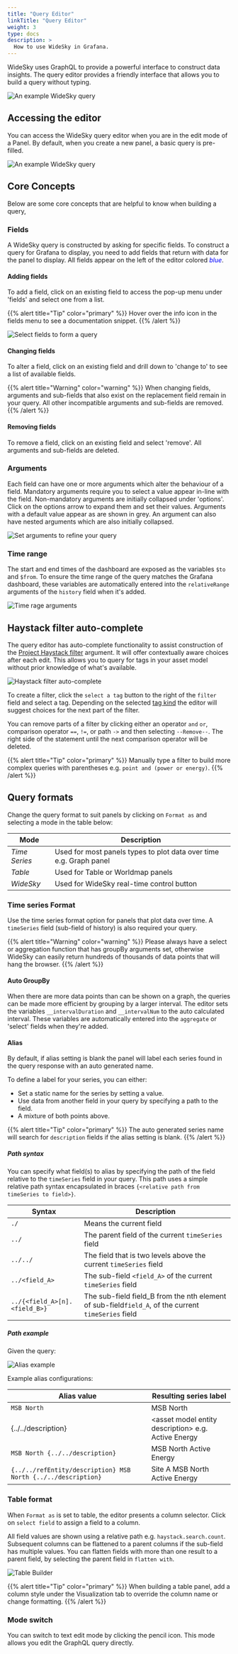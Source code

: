```yaml
---
title: "Query Editor"
linkTitle: "Query Editor"
weight: 3
type: docs
description: >
  How to use WideSky in Grafana.
---
```

WideSky uses GraphQL to provide a powerful interface to construct data insights. The query editor provides a friendly interface that allows you to build a query without typing.

![An example WideSky query](/docs/images/widesky-query.gif)


## Accessing the editor

You can access the WideSky query editor when you are in the edit mode of a Panel. By default, when you create a new panel, a basic query is pre-filled.

![An example WideSky query](/docs/images/widesky-query-new.gif)


## Core Concepts

Below are some core concepts that are helpful to know when building a query,

### Fields
A WideSky query is constructed by asking for specific fields. To construct a query for Grafana to display, you need to add fields that return with data for the panel to display. All fields appear on the left of the editor colored <span style="color:blue">*blue*</span>.

#### Adding fields

To add a field, click on an existing field to access the pop-up menu under 'fields' and select one from a list.

{{% alert title="Tip"  color="primary" %}} Hover over the info icon in the fields menu to see a documentation snippet.
{{% /alert %}}

![Select fields to form a query](/docs/images/widesky-query-fields.gif)

#### Changing fields
To alter a field, click on an existing field and drill down to 'change to' to see a list of available fields.

{{% alert title="Warning"  color="warning" %}} When changing fields, arguments and sub-fields that also exist on the replacement field remain in your query. All other incompatible arguments and sub-fields are removed.
{{% /alert %}}

#### Removing fields
To remove a field, click on an existing field and select 'remove'. All arguments and sub-fields are deleted.


### Arguments
Each field can have one or more arguments which alter the behaviour of a field. Mandatory arguments require you to select a value appear in-line with the field. Non-mandatory arguments are initially collapsed under 'options'. Click on the options arrow to expand them and set their values. Arguments with a default value appear as  are shown in grey. An argument can also have nested arguments which are also initially collapsed.

![Set arguments to refine your query](/docs/images/widesky-query-arguments.gif)

### Time range

The start and end times of the dashboard are exposed as the variables `$to` and `$from`. To ensure the time range of the query matches the Grafana dashboard, these variables are automatically entered into the `relativeRange` arguments of the `history` field when it's added.

![Time rage arguments](/docs/images/widesky-query-timerange.png)


## Haystack filter auto-complete

The query editor has auto-complete functionality to assist construction of the [Project Haystack filter](https://project-haystack.org/doc/Filters) argument. It will offer contextually aware choices after each edit. This allows you to query for tags in your asset model without prior knowledge of what's available.

![Haystack filter auto-complete](/docs/images/widesky-query-filter.gif)

To create a filter, click the `select a tag` button to the right of the `filter` field and select a tag. Depending on the selected [tag kind](https://project-haystack.org/doc/TagModel#tagKinds) the editor will suggest choices for the next part of the filter.

You can remove parts of a filter by clicking either an operator `and` `or`, comparison operator `==`, `!=`, or path `->` and then selecting `--Remove--`. The right side of the statement until the next comparison operator will be deleted.

{{% alert title="Tip"  color="primary" %}} Manually type a filter to build more complex queries with parentheses e.g. `point and (power or energy)`.
{{% /alert %}}

## Query formats

Change the query format to suit panels by clicking on `Format as` and selecting a mode in the table below:


|Mode|Description|
|------|-----------|
|*Time Series*|Used for most panels types to plot data over time e.g. Graph panel|
|*Table*|Used for Table or Worldmap panels|
|*WideSky*|Used for WideSky real-time control button|


### Time series Format

Use the time series format option for panels that plot data over time. A `timeSeries` field (sub-field of history) is also required your query.

{{% alert title="Warning"  color="warning" %}} Please always have a select or aggregation function that has groupBy arguments set, otherwise WideSky can easily return hundreds of thousands of data points that will hang the browser.
{{% /alert %}}

#### Auto GroupBy

When there are more data points than can be shown on a graph, the queries can be made more efficient by grouping by a larger interval. The editor sets the variables `__intervalDuration` and `__intervalNum` to the auto calculated interval. These variables are automatically entered into the `aggregate` or 'select' fields when they're added.



#### Alias

By default, if alias setting is blank the panel will label each series found in the query response with an auto generated name.

To define a label for your series, you can either:
 - Set a static name for the series by setting a value.
 - Use data from another field in your query by specifying a path to the field.
 - A mixture of both points above.

{{% alert title="Tip"  color="primary" %}} The auto generated series name will search for `description` fields if the alias setting is blank.
{{% /alert %}}

##### Path syntax

You can specify what field(s) to alias by specifying the path of the field relative to the `timeSeries` field in your query. This path uses a simple relative path syntax encapsulated in braces `{<relative path from timeSeries to field>}`.

|Syntax|Description|
|------|-----------|
|`./`|Means the current field|
|`../`|The parent field of the current `timeSeries` field|
|`../../`|The field that is two levels above the current `timeSeries` field|
|`../<field_A>`|The sub-field `<field_A>` of the current `timeSeries` field|
|`../{<field_A>[n].<field_B>}`|The sub-field field_B from the nth element of sub-field`field_A`, of the current `timeSeries` field|



##### Path example
Given the query:

![Alias example](/docs/images/widesky-query-alias.png)

Example alias configurations:

|Alias value|Resulting series label|
|------|-----------|
|`MSB North`|MSB North|
|{../../description}|\<asset model entity description\> e.g. Active Energy|
|`MSB North {../../description}`|MSB North Active Energy|
|`{../../refEntity/description} MSB North {../../description}`|Site A MSB North Active Energy|


### Table format

When `Format as` is set to table, the editor presents a column selector. Click on `select field` to assign a field to a column.

All field values are shown using a relative path e.g. `haystack.search.count`. Subsequent columns can be flattened to a parent columns if the sub-field has multiple values. You can flatten fields with more than one result to a parent field, by selecting the parent field in `flatten with`.

![Table Builder](/docs/images/widesky-query-table.gif)

{{% alert title="Tip"  color="primary" %}} When building a table panel, add a column style under the Visualization tab to override the column name or change formatting.
{{% /alert %}}


### Mode switch

You can switch to text edit mode by clicking the pencil icon. This mode allows you edit the GraphQL query directly.
